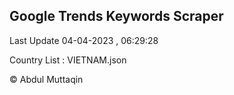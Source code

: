 

## Google Trends Keywords Scraper 
 
Last Update 04-04-2023 , 06:29:28

Country List :
VIETNAM.json



© Abdul Muttaqin 
